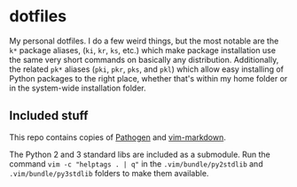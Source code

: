 dotfiles
========

My personal dotfiles. I do a few weird things, but the most notable are the `k*` package aliases,
(`ki`, `kr`, `ks`, etc.) which make package installation use the same very short commands on
basically any distribution. Additionally, the related `pk*` aliases (`pki`, `pkr`, `pks`, and `pkl`)
which allow easy installing of Python packages to the right place, whether that's within my home folder
or in the system-wide installation folder.

Included stuff
--------------
This repo contains copies of [Pathogen](http://www.vim.org/scripts/script.php?script_id=2332) and
[vim-markdown](https://github.com/hallison/vim-markdown).

The Python 2 and 3 standard libs are included as a submodule. Run the command
`vim -c "helptags . | q"` in the `.vim/bundle/py2stdlib` and
`.vim/bundle/py3stdlib` folders to make them available.
